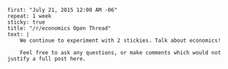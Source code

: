     first: "July 21, 2015 12:00 AM -06"
    repeat: 1 week
    sticky: true
    title: "/r/economics Open Thread"
    text: |
        We continue to experiment with 2 stickies. Talk about economics! 

		Feel free to ask any questions, or make comments which would not justify a full post here.